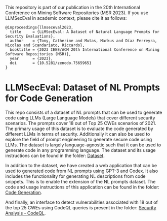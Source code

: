 This repository is part of our publication in the 20th International Conference on Mining Software Repositories (MSR 2023). If you use LLMSecEval in academic context, please cite it as follows:

    @inproceedings{llmseceval2023,
      title     = {LLMSecEval: A Dataset of Natural Language Prompts for Security Evaluations},  
      author    = {Tony, Catherine and Mutas, Markus and Díaz Ferreyra, Nicolas and Scandariato, Riccardo},  
      booktitle = {2023 IEEE/ACM 20th International Conference on Mining Software Repositories (MSR)},   
      year      = {2023},
      doi       = {10.5281/zenodo.7565965}
    }

# LLMSecEval: Dataset of NL Prompts for Code Generation

This repo consists of a dataset of NL prompts that can be used to generate code using LLMs (Large Language Models) that cover different security scenarios. The prompts cover 18 out of Top 25 CWEs scenarios of 2021. The primary usage of this dataset is to evaluate the code generated by different LLMs in terms of security. Additionally it can also be used to explore the field of prompt engineering to generate secure code using LLMs. The dataset is largely language-agnostic such that it can be used to generate code in any programming language. The dataset and its usage instructions can be found in the folder: [Dataset](https://github.com/tuhh-softsec/LLMSecEval/tree/main/Dataset).

In addition to the dataset, we have created a web application that can be used to generated code from NL prompts using GPT-3 and Codex. It also includes the functionality for generating NL descriptions from code snippets. This is to enable the extension of the NL prompts dataset. The code and usage instructions of this application can be found in the folder: [Code Generation](https://github.com/tuhh-softsec/LLMSecEval/tree/main/Code%20Generation).

And finally, an interface to detect vulnerabilities associated with 18 out of the top 25 CWEs using CodeQL queries is present in the folder: [Security Analysis - CodeQL](https://github.com/tuhh-softsec/LLMSecEval/tree/main/Security%20Analysis%20-%20CodeQL).
